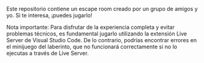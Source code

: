 Este repositorio contiene un escape room creado por un grupo de amigos y yo. Si te interesa, ¡puedes jugarlo!

Nota importante: Para disfrutar de la experiencia completa y evitar problemas técnicos, es fundamental 
jugarlo utilizando la extensión Live Server de Visual Studio Code. De lo contrario, 
podrías encontrar errores en el minijuego del laberinto, que no funcionará correctamente si no lo ejecutas a través de Live Server.
